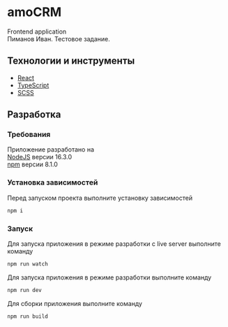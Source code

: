 # amoCRM
Frontend application\
Пиманов Иван. Тестовое задание.

## Технологии и инструменты
- [React](https://reactjs.org/)
- [TypeScript](https://www.typescriptlang.org/)
- [SCSS](https://sass-lang.com/)

## Разработка

### Требования
Приложение разработано на\
[NodeJS](https://nodejs.org/) версии 16.3.0\
[npm](https://www.npmjs.com/) версии 8.1.0

### Установка зависимостей
Перед запуском проекта выполните установку зависимостей
```sh
npm i
```

### Запуск
Для запуска приложения в режиме разработки c live server выполните команду
```sh
npm run watch
```
Для запуска приложения в режиме разработки выполните команду
```sh
npm run dev
```
Для сборки приложения выполните команду
```sh
npm run build
```
